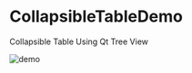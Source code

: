 # CollapsibleTableDemo
Collapsible Table Using Qt Tree View

![demo](https://user-images.githubusercontent.com/4111787/52622616-6db47c00-2ed4-11e9-951c-406660c4699a.PNG)
